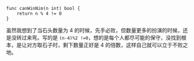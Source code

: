 ```golang
func canWinNim(n int) bool {
    return n % 4 != 0
}
```

虽然我想到了当石头数量为 4 的时候，先手必败，但数量更多的扮演的时候，还是没转过来弯。写的是 `(n-4)%2 !=0`，想的是每个人都尽可能的保守，没找到根本，是让对方取石子时，剩下数量正好是 4 的倍数，这样自己就可以立于不败之地。

